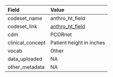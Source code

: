 |Field            |Value                    |
|:----------------|:------------------------|
|codeset_name     |anthro_ht_field          |
|codeset_link     |[anthro_ht_field](https://github.com/PEDSnet/Variable-Dictionary/blob/main/measurement/anthro_ht_field.csv)|
|cdm              |PCORnet                  |
|clinical_concept |Patient height in inches |
|vocab            |Other                    |
|data_uploaded    |NA                       |
|other_metadata   |NA                       |
